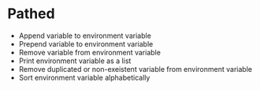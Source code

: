 # Pathed

* Append variable to environment variable
* Prepend variable to environment variable
* Remove variable from environment variable
* Print environment variable as a list
* Remove duplicated or non-exeistent variable from environment variable
* Sort environment variable alphabetically
